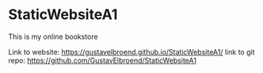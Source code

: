 # StaticWebsiteA1
This is my online bookstore

Link to website: https://gustavelbroend.github.io/StaticWebsiteA1/
link to git repo: https://github.com/GustavElbroend/StaticWebsiteA1
